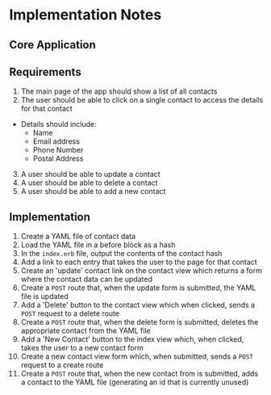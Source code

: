 # Implementation Notes

## Core Application

## Requirements

1. The main page of the app should show a list of all contacts
2. The user should be able to click on a single contact to access the details for that contact
  * Details should include:
    * Name
    * Email address
    * Phone Number
    * Postal Address
3. A user should be able to update a contact
4. A user should be able to delete a contact
5. A user should be able to add a new contact

## Implementation

1. Create a YAML file of contact data
2. Load the YAML file in a before block as a hash
3. In the `index.erb` file, output the contents of the contact hash
4. Add a link to each entry that takes the user to the page for that contact
5. Create an 'update' contact link on the contact view which returns a form where the contact data can be updated
6. Create a `POST` route that, when the update form is submitted, the YAML file is updated
7. Add a 'Delete' button to the contact view which when clicked, sends a `POST` request to a delete route
8. Create a `POST` route that, when the delete form is submitted, deletes the appropriate contact from the YAML file
9. Add a 'New Contact' button to the index view which, when clicked, takes the user to a new contact form
10. Create a new contact view form which, when submitted, sends a `POST` request to a create route
11. Create a `POST` route that, when the new contact from is submitted, adds a contact to the YAML file (generating an id that is currently unused)